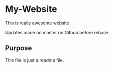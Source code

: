 # My-Website

This is really awesome website

Updates made on master on Github before rebase

## Purpose

This file is just a readme file.
